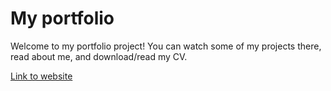 # My portfolio
Welcome to my portfolio project!
You can watch some of my projects there, read about me, and download/read my CV.

[Link to website](https://olegtabachnikow.github.io/portfolio/index.html)
